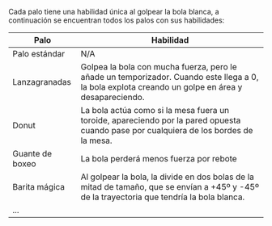 Cada palo tiene una habilidad única al golpear la bola blanca, a continuación se encuentran todos los palos con sus habilidades:

| **Palo**        | **Habilidad**                                                                                                                                     |
| --------------- | ------------------------------------------------------------------------------------------------------------------------------------------------- |
| Palo estándar   | N/A                                                                                                                                               |
| Lanzagranadas   | Golpea la bola con mucha fuerza, pero le añade un temporizador. Cuando este llega a 0, la bola explota creando un golpe en área y desapareciendo. |
| Donut           | La bola actúa como si la mesa fuera un toroide, apareciendo por la pared opuesta cuando pase por cualquiera de los bordes de la mesa.             |
| Guante de boxeo | La bola perderá menos fuerza por rebote                                                                                                           |
| Barita mágica   | Al golpear la bola, la divide en dos bolas de la mitad de tamaño, que se envían a +45º y -45º de la trayectoria que tendría la bola blanca.       |
| ...             |                                                                                                                                                   |
